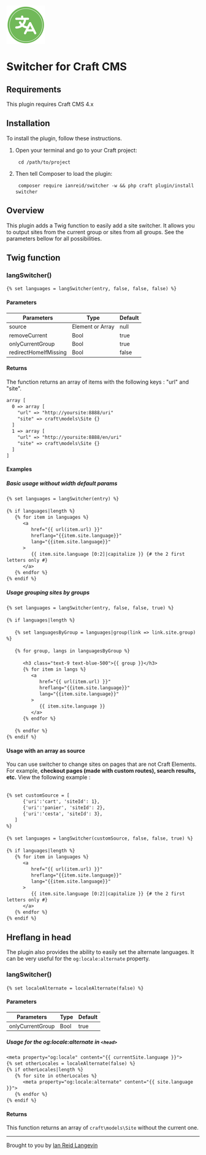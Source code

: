 <p><img src="./src/icon.svg" width="100" height="100" alt="AWS Image Handler URLs icon"></p>

<h1>Switcher for Craft CMS</h1>


## Requirements

This plugin requires Craft CMS 4.x


## Installation

To install the plugin, follow these instructions.

1. Open your terminal and go to your Craft project:

        cd /path/to/project

2. Then tell Composer to load the plugin:

        composer require ianreid/switcher -w && php craft plugin/install switcher


## Overview

This plugin adds a Twig function to easily add a site switcher. It allows you to output sites from the current group or sites from all groups. See the parameters bellow for all possibilities.



## Twig function

### langSwitcher()

```
{% set languages = langSwitcher(entry, false, false, false) %}
```

#### Parameters

| Parameters    | Type | Default |
| -------- | ------- | ------- |
| source  | Element or Array  | null |
| removeCurrent | Bool     | true |
| onlyCurrentGroup    | Bool    | true |
| redirectHomeIfMissing    | Bool    | false |

#### Returns

The function returns an array of items with the following keys : "url" and "site".

```
array [
  0 => array [
    "url" => "http://yoursite:8888/uri"
    "site" => craft\models\Site {}
  ]
  1 => array [
    "url" => "http://yoursite:8888/en/uri"
    "site" => craft\models\Site {}
  ]
]
```

#### Examples

##### Basic usage without width default params

```
{% set languages = langSwitcher(entry) %}

{% if languages|length %}
   {% for item in languages %}
      <a 
         href="{{ url(item.url) }}" 
         hreflang="{{item.site.language}}" 
         lang="{{item.site.language}}" 
      >
         {{ item.site.language [0:2]|capitalize }} {# the 2 first letters only #}
      </a>
   {% endfor %}
{% endif %}
```

##### Usage grouping sites by groups

```
{% set languages = langSwitcher(entry, false, false, true) %}

{% if languages|length %}

   {% set languagesByGroup = languages|group(link => link.site.group) %}

   {% for group, langs in languagesByGroup %}

      <h3 class="text-9 text-blue-500">{{ group }}</h3>
      {% for item in langs %}
         <a 
            href="{{ url(item.url) }}" 
            hreflang="{{item.site.language}}" 
            lang="{{item.site.language}}" 
         >
            {{ item.site.language }}
         </a>
      {% endfor %}

   {% endfor %}
{% endif %}
```

#### Usage with an array as source

You can use switcher to change sites on pages that are not Craft Elements. For example, __checkout pages (made with custom routes), search results, etc.__ View the following example :

```

{% set customSource = [ 
      {'uri':'cart', 'siteId': 1},
      {'uri':'panier', 'siteId': 2}, 
      {'uri':'cesta', 'siteId': 3},
   ]
%}

{% set languages = langSwitcher(customSource, false, false, true) %}

{% if languages|length %}
   {% for item in languages %}
      <a 
         href="{{ url(item.url) }}" 
         hreflang="{{item.site.language}}" 
         lang="{{item.site.language}}" 
      >
         {{ item.site.language [0:2]|capitalize }} {# the 2 first letters only #}
      </a>
   {% endfor %}
{% endif %}
```

## Hreflang in head

The plugin also provides the ability to easily set the alternate languages. It can be very useful for the `og:locale:alternate` property.

### langSwitcher()

```
{% set localeAlternate = localeAlternate(false) %}
```

#### Parameters

| Parameters    | Type | Default |
| -------- | ------- | ------- |
| onlyCurrentGroup    | Bool    | true |

##### Usage for the og:locale:alternate in `<head>`

```
<meta property="og:locale" content="{{ currentSite.language }}">
{% set otherLocales = localeAlternate(false) %}
{% if otherLocales|length %}
   {% for site in otherLocales %}
      <meta property="og:locale:alternate" content="{{ site.language }}">
   {% endfor %}
{% endif %}

```

#### Returns

This function returns an array of `craft\models\Site` without the current one.

---


Brought to you by [Ian Reid Langevin](https://www.reidlangevin.com)
